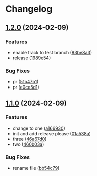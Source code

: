 # Changelog

## [1.2.0](https://github.com/antonysiagian/release-please/compare/release-please-v1.1.0...release-please-v1.2.0) (2024-02-09)


### Features

* enable track to test branch ([83be8a3](https://github.com/antonysiagian/release-please/commit/83be8a341154430e95b7a55935599e408144ce88))
* release ([1989e54](https://github.com/antonysiagian/release-please/commit/1989e54078fafc2ff8badaf9d2855b25aee0de12))


### Bug Fixes

* pr ([51b47b1](https://github.com/antonysiagian/release-please/commit/51b47b1d39c7ae608c608c313082b637ad5d2e48))
* pr ([e0ce5d1](https://github.com/antonysiagian/release-please/commit/e0ce5d11dcd691a699b20a69aa78d6486d3fa089))

## [1.1.0](https://github.com/antonysiagian/release-please/compare/release-please-v1.0.0...release-please-v1.1.0) (2024-02-09)


### Features

* change to one ([a166930](https://github.com/antonysiagian/release-please/commit/a1669307e1537fae5572b8401aef4b52fb587f27))
* init and add release please ([01a538a](https://github.com/antonysiagian/release-please/commit/01a538a36af943048e4fa070a0f7e08e5b92aecc))
* three ([46a67d0](https://github.com/antonysiagian/release-please/commit/46a67d072c0f2989577cc726d42827dabddbaff5))
* two ([460b03a](https://github.com/antonysiagian/release-please/commit/460b03a24c012321aadb8f6a3901fd40592db2f0))


### Bug Fixes

* rename file ([bb54c79](https://github.com/antonysiagian/release-please/commit/bb54c79ff503ce128fdefaca76aa31ef7cdccbf5))
